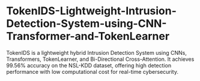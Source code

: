 # TokenIDS-Lightweight-Intrusion-Detection-System-using-CNN-Transformer-and-TokenLearner
TokenIDS is a lightweight hybrid Intrusion Detection System using CNNs, Transformers, TokenLearner, and Bi-Directional Cross-Attention. It achieves 99.56% accuracy on the NSL-KDD dataset, offering high detection performance with low computational cost for real-time cybersecurity.
